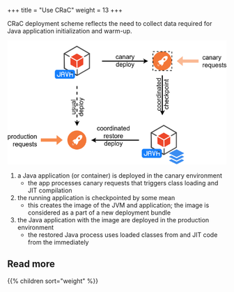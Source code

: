 +++
title = "Use CRaC"
weight = 13
+++

<!--
CRaC allows to start Java applications that are already initialized and warmed-up.
Deployment scheme reflects the need to collect the required data.
-->

CRaC deployment scheme reflects the need to collect data required for Java application initialization and warm-up.

![Operation Flow](/images/flow/flow.png)

1. a Java application (or container) is deployed in the canary environment
    * the app processes canary requests that triggers class loading and JIT compilation
2. the running application is checkpointed by some mean
    * this creates the image of the JVM and application; the image is considered as a part of a new deployment bundle
3. the Java application with the image are deployed in the production environment
    * the restored Java process uses loaded classes from and JIT code from the immediately

## Read more

{{% children sort="weight" %}}
